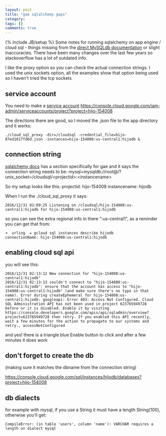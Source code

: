 ```yaml
---
layout: post
title: "gae sqlalchemy gaps"
category: 
tags: []
comments: true
---
```

{% include JB/setup %}
Some notes for running sqlalchemy on app engine / cloud sql - things missing from the [direct MySQLdb documentation](https://cloud.google.com/appengine/docs/python/cloud-sql/) or slight inaccuracies.  There have been many changes over the last few years so stackoverflow has a lot of outdated info.
  
I like the proxy option so you can check the actual connection strings.  I used the unix sockets option, all the examples show that option being used so I haven't tried the tcp sockets
  
  
## service account
You need to make a [service account](https://cloud.google.com/sql/docs/sql-proxy#authentication-options)  <https://console.cloud.google.com/iam-admin/serviceaccounts/project?project=hijo-154008>
  
The directions there are good, so I moved the .json file to the app directory and it works:

	./cloud_sql_proxy -dir=/cloudsql -credential_file=hijo-87ed1817fd6d.json -instances=hijo-154008:us-central1:hijodb &
   
   
## connection string

[sqlalchemy docs](http://docs.sqlalchemy.org/en/latest/dialects/mysql.html?highlight=appengine#module-sqlalchemy.dialects.mysql.mysqldb) has a section specifically for gae and it says the connection string needs to be:
mysql+mysqldb://root@/<dbname>?unix_socket=/cloudsql/\<projectid\>:\<instancename\>

So my setup looks like this:
projectid: hijo-154008
instancename: hijodb

When I run the ./cloud_sql_proxy it says:

	2016/12/31 02:09:25 Listening on /cloudsql/hijo-154008:us-central1:hijodb for hijo-154008:us-central1:hijodb

so you can see the extra regional info in there ":us-central1", as a reminder you can get that from:

	➜  urling  ★ gcloud sql instances describe hijodb
	connectionName: hijo-154008:us-central1:hijodb
  
  
## enabling cloud sql api

you will see this:

	2016/12/31 02:13:12 New connection for "hijo-154008:us-central1:hijodb"
	2016/12/31 02:13:13 couldn't connect to "hijo-154008:us-central1:hijodb": ensure that the account has access to "hijo-154008:us-central1:hijodb" (and make sure there's no typo in that name). Error during createEphemeral for hijo-154008:us-central1:hijodb: googleapi: Error 403: Access Not Configured. Cloud SQL Administration API has not been used in project 623765949728 before or it is disabled. Enable it by visiting https://console.developers.google.com/apis/api/sqladmin/overview?project=623765949728 then retry. If you enabled this API recently, wait a few minutes for the action to propagate to our systems and retry., accessNotConfigured

and yes!  there is a triangle blue Enable button to click and after a few minutes it does work


## don't forget to create the db
  
(making sure it matches the dbname from the connection string)
  
<https://console.cloud.google.com/sql/instances/hijodb/databases?project=hijo-154008>
  
  
## db dialects
  
for example with mysql, if you use a String it must have a length String(100), otherwise you'll get:

	CompileError: (in table 'users', column 'name'): VARCHAR requires a length on dialect mysql



